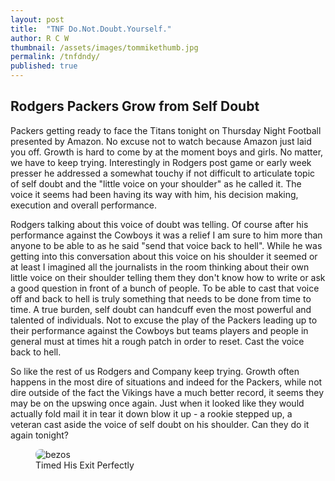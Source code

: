 ```yaml
---
layout: post
title:  "TNF Do.Not.Doubt.Yourself."
author: R C W
thumbnail: /assets/images/tommikethumb.jpg
permalink: /tnfdndy/
published: true
---
```

## Rodgers Packers Grow from Self Doubt  

Packers getting ready to face the Titans tonight on Thursday Night Football presented by Amazon.  No excuse not to watch because Amazon just laid you off.  Growth is hard to come by at the moment boys and girls.  No matter, we have to keep trying.  Interestingly in Rodgers post game or early week presser he addressed a somewhat touchy if not difficult to articulate topic of self doubt and the "little voice on your shoulder" as he called it.  The voice it seems had been having its way with him, his decision making, execution and overall performance.

Rodgers talking about this voice of doubt was telling.  Of course after his performance against the Cowboys it was a relief I am sure to him more than anyone to be able to as he said "send that voice back to hell".  While he was getting into this conversation about this voice on his shoulder it seemed or at least I imagined all the journalists in the room thinking about their own little voice on their shoulder telling them they don't know how to write or ask a good question in front of a bunch of people.  To be able to cast that voice off and back to hell is truly something that needs to be done from time to time.  A true burden, self doubt can handcuff even the most powerful and talented of individuals.  Not to excuse the play of the Packers leading up to their performance against the Cowboys but teams players and people in general must at times hit a rough patch in order to reset.  Cast the voice back to hell. 

So like the rest of us Rodgers and Company keep trying.  Growth often happens in the most dire of situations and indeed for the Packers, while not dire outside of the fact the Vikings have a much better record, it seems they may be on the upswing once again.  Just when it looked like they would actually fold mail it in tear it down blow it up - a rookie stepped up, a veteran cast aside the voice of self doubt on his shoulder.  Can they do it again tonight?



<figure style= "position:relative">
  <img src='https://media.giphy.com/media/Qc4i40SWi42rK/giphy.gif' alt="bezos" style="border-radius: 8px">
<figcaption>Timed His Exit Perfectly<figcaption>